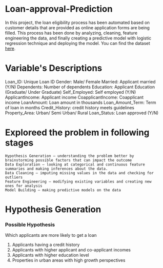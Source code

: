 # Loan-approval-Prediction
In this project, the loan eligibility process has been automated based on customer details that are provided as online application forms are being filled. This process has been done by analyzing, cleaning, feature engineering the data, and finally creating a predictive model with logistic regression technique and deploying the model. 
You can find the dataset [here](https://drive.google.com/file/d/1h_jl9xqqqHflI5PsuiQd_soNYxzFfjKw/view?usp=sharing).

# Variable's Descriptions
Loan_ID: 	Unique Loan ID
Gender: 	Male/ Female
Married: 	Applicant married (Y/N)
Dependents: 	Number of dependents
Education: 	Applicant Education (Graduate/ Under Graduate)
Self_Employed: 	Self employed (Y/N)
ApplicantIncome: 	Applicant income
CoapplicantIncome: 	Coapplicant income
LoanAmount: 	Loan amount in thousands
Loan_Amount_Term: 	Term of loan in months
Credit_History: 	credit history meets guidelines
Property_Area: 	Urban/ Semi Urban/ Rural
Loan_Status: 	Loan approved (Y/N)

# Exploreed the problem in following stages

    Hypothesis Generation – understanding the problem better by brainstorming possible factors that can impact the outcome
    Data Exploration – looking at categorical and continuous feature summaries and making inferences about the data.
    Data Cleaning – imputing missing values in the data and checking for outliers
    Feature Engineering – modifying existing variables and creating new ones for analysis
    Model Building – making predictive models on the data
# Hypothesis Generation

### Possible Hypothesis
Which applicants are more likely to get a loan

1. Applicants having a credit history 
2. Applicants with higher applicant and co-applicant incomes
3. Applicants with higher education level
4. Properties in urban areas with high growth perspectives

